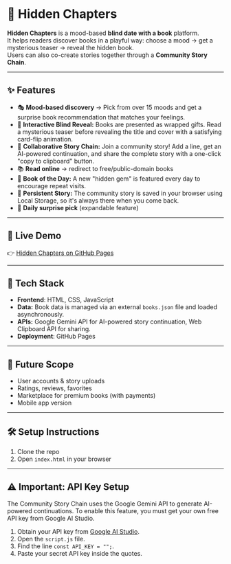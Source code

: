 # 📖 Hidden Chapters

**Hidden Chapters** is a mood-based **blind date with a book** platform.  
It helps readers discover books in a playful way: choose a mood → get a mysterious teaser → reveal the hidden book.  
Users can also co-create stories together through a **Community Story Chain**.

---

## ✨ Features
- 🎭 **Mood-based discovery** → Pick from over 15 moods and get a surprise book recommendation that matches your feelings.
- 🎁 **Interactive Blind Reveal:** Books are presented as wrapped gifts. Read a mysterious teaser before revealing the title and cover with a satisfying card-flip animation.
- 📝 **Collaborative Story Chain:** Join a community story! Add a line, get an AI-powered continuation, and share the complete story with a one-click "copy to clipboard" button.  
- 📚 **Read online** → redirect to free/public-domain books
- 💎 **Book of the Day:** A new "hidden gem" is featured every day to encourage repeat visits.
- 💾 **Persistent Story:** The community story is saved in your browser using Local Storage, so it's always there when you come back. 
- 🔮 **Daily surprise pick** (expandable feature)  

---

## 🚀 Live Demo
👉 [Hidden Chapters on GitHub Pages](https://richaroy23.github.io/hidden-chapters/)  

---

## 📂 Tech Stack
- **Frontend**: HTML, CSS, JavaScript  
- **Data:** Book data is managed via an external `books.json` file and loaded asynchronously.
- **APIs:** Google Gemini API for AI-powered story continuation, Web Clipboard API for sharing.
- **Deployment**: GitHub Pages  

---

## 🔮 Future Scope
- User accounts & story uploads  
- Ratings, reviews, favorites  
- Marketplace for premium books (with payments)  
- Mobile app version  

---

## 🛠️ Setup Instructions
1. Clone the repo  
2. Open `index.html` in your browser  

---

## ⚠️ Important: API Key Setup

The Community Story Chain uses the Google Gemini API to generate AI-powered continuations. To enable this feature, you must get your own free API key from Google AI Studio.

1.  Obtain your API key from [Google AI Studio](https://aistudio.google.com/).
2.  Open the `script.js` file.
3.  Find the line `const API_KEY = "";`.
4.  Paste your secret API key inside the quotes.
